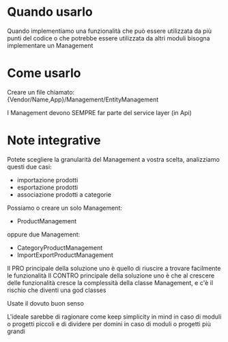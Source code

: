 # Quando usarlo

Quando implementiamo una funzionalità che può essere utilizzata da più punti del codice o che potrebbe essere utilizzata da altri moduli bisogna implementare un Management

# Come usarlo

Creare un file chiamato: {Vendor/Name,App}/Management/EntityManagement

I Management devono SEMPRE far parte del service layer (in Api)

# Note integrative

Potete scegliere la granularità del Management a vostra scelta, analizziamo questi due casi:

- importazione prodotti
- esportazione prodotti
- associazione prodotti a categorie

Possiamo o creare un solo Management:

- ProductManagement

oppure due Management:

- CategoryProductManagement
- ImportExportProductManagement

Il PRO principale della soluzione uno è quello di riuscire a trovare facilmente le funzionalità
Il CONTRO principale della soluzione uno è che al crescere delle funzionalità cresce la complessità della classe Management, e c'è il rischio che diventi una god classes

Usate il dovuto buon senso

L'ideale sarebbe di ragionare come keep simplicity in mind in caso di moduli o progetti piccoli e di dividere per domini in caso di moduli o progetti più grandi